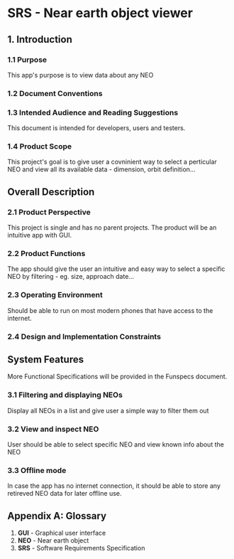 # SRS - Near earth object viewer

## 1. Introduction 
### 1.1 Purpose 

This app's purpose is to view data about any NEO

### 1.2 Document Conventions


### 1.3 Intended Audience and Reading Suggestions
This document is intended for developers, users and testers.

### 1.4 Product Scope
This project's goal is to give user a covninient way to select a perticular NEO and view all its available data - dimension, orbit definition...

## Overall Description
### 2.1 Product Perspective
This project is single and has no parent projects. The product will be an intuitive app with GUI.

### 2.2 Product Functions
The app should give the user an intuitive and easy way to select a specific NEO by filtering - eg. size, approach date...

### 2.3 Operating Environment

Should be able to run on most modern phones that have access to the internet.

### 2.4 Design and Implementation Constraints

## System Features

More Functional Specifications will be provided in the Funspecs document.
### 3.1 Filtering and displaying NEOs
Display all NEOs in a list and give user a simple way to filter them out

### 3.2 View and inspect NEO
User should be able to select specific NEO and view known info about the NEO

### 3.3 Offline mode
In case the app has no internet connection, it should be able to store any retireved NEO data for later offline use.


## Appendix A: Glossary

1. **GUI** - Graphical user interface
2. **NEO** - Near earth object
3. **SRS** - Software Requirements Specification
